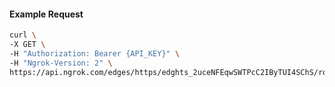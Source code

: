 <!-- Code generated for API Clients. DO NOT EDIT. -->

#### Example Request

```bash
curl \
-X GET \
-H "Authorization: Bearer {API_KEY}" \
-H "Ngrok-Version: 2" \
https://api.ngrok.com/edges/https/edghts_2uceNFEqwSWTPcC2IByTUI4SChS/routes/edghtsrt_2uceNGYm8RpThYGZnd96l872XJM/saml
```
